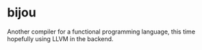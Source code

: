 # bijou
Another compiler for a functional programming language, this time hopefully using LLVM in the backend.
